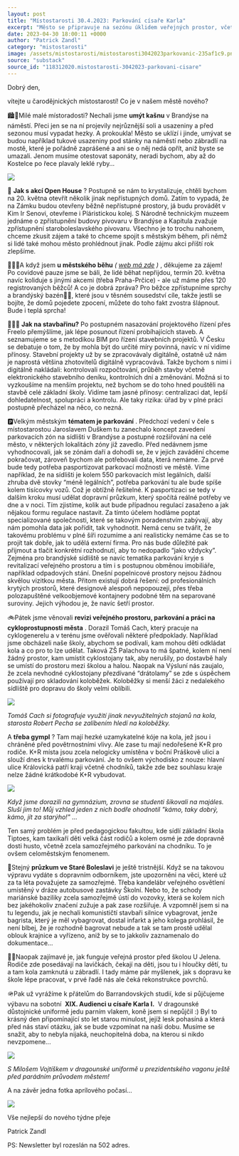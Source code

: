 ```yaml
---
layout: post
title: "Místostarosti 30.4.2023: Parkování císaře Karla"
excerpt: "Město se připravuje na sezónu úklidem veřejných prostor, včetně kašny, zábradlí a tukových usazenin. Dne 20. května proběhne akce Open House s prohlídkami běžně nepřístupných budov a městský běh, pro který budou k dispozici sprchy a bazén. Vedení plánuje zefektivnit stavební projekty pomocí digitální metodiky BIM, ale postupně kvůli rizikům přechodu. Parkování zůstává klíčovým tématem – chystá se pasportizace parkovacích míst a dopravní průzkum, aby se našla řešení pro nedostatek kapacity, zejména na sídlišti."
date: 2023-04-30 18:00:11 +0000
author: "Patrick Zandl"
category: "mistostarosti"
image: /assets/mistostarosti/mistostarosti3042023parkovanic-235af1c9.png
source: "substack"
source_id: "118312020.mistostarosti-3042023-parkovani-cisare"
---
```


Dobrý den,

vítejte u čarodějnických místostarostí! Co je v našem městě nového?

🏙️📝Milé malé místoradosti? Nechali jsme **umýt kašnu** v Brandýse na náměstí. Přeci jen se na ní projevily nejrůznější soli a usazeniny a před sezonou musí vypadat hezky. A prokoukla! Město se uklízí i jinde, umývat se budou například tukové usazeniny pod stánky na náměstí nebo zábradlí na mostě, které je pořádně zaprášené a ani se o něj nedá opřít, aniž byste se umazali. Jenom musíme otestovat saponáty, neradi bychom, aby až do Kostelce po řece plavaly leklé ryby…

![](/assets/mistostarosti/mistostarosti3042023parkovanic-235af1c9.png)

🏢 **Jak s akcí Open House** ? Postupně se nám to krystalizuje, chtěli bychom na 20. května otevřít několik jinak nepřístupných domů. Zatím to vypadá, že na Zámku budou otevřeny běžně nepřístupné prostory, já budu provádět v Kim Ir Senovi, otevřeme i Píáristickou kolej. S Národně technickým muzeem jednáme o zpřístupnění budovy pivovaru v Brandýse a Kapitula zvažuje zpřístupnění staroboleslavského pivovaru. Všechno je to trochu nahonem, chceme zkusit zájem a také to chceme spojit s městským během, při němž si lidé také mohou město prohlédnout jinak. Podle zájmu akci příští rok zlepšíme.

🏃🏻‍♂️A když jsem **u městského běhu** *( [web má zde](https://mestskybeh.brandysko.cz/) )* , děkujeme za zájem! Po covidové pauze jsme se báli, že lidé běhat nepřijdou, termín 20. května navíc koliduje s jinými akcemi (třeba Praha-Prčice) - ale už máme přes 120 registrovaných běžců! A co je dobrá zpráva? Pro běžce zpřístupníme sprchy a brandýský bazén🏊‍♀️, které jsou v těsném sousedství cíle, takže jestli se bojíte, že domů pojedete zpocení, můžete do toho fakt zvostra šlápnout. Bude i teplá sprcha!

👨🏻‍🏭 **Jak na stavbařinu?** Po postupném nasazování projektového řízení přes Freelo přemýšlíme, jak lépe posunout řízení probíhajících staveb. A seznamujeme se s metodikou BIM pro řízení stavebních projektů. V Česku se debatuje o tom, že by mohla být do určité míry povinná, navíc v ní vidíme přínosy. Stavební projekty už by se zpracovávaly digitálně, ostatně už nám je naprostá většina zhotovitelů digitálně vypracovává. Takže bychom s nimi i digitálně nakládali: kontrolovali rozpočtování, průběh stavby včetně elektronického stavebního deníku, kontrolních dní a změnování. Možná si to vyzkoušíme na menším projektu, než bychom se do toho hned pouštěli na stavbě celé základní školy. Vidíme tam jasné přínosy: centralizaci dat, lepší dohledatelnost, spolupráci a kontrolu. Ale taky rizika: úřad by v plné práci postupně přecházel na něco, co nezná.

🅿️Velkým městským **tématem je parkování** . Předchozí vedení v čele s místostarostou Jaroslavem Duškem tu zanechalo koncept zavedení parkovacích zón na sídlišti v Brandýse a postupné rozšiřování na celé město, v některých lokalitách zóny již zavedlo. Před nedávnem jsme vyhodnocovali, jak se zónám daří a dohodli se, že v jejich zavádění chceme pokračovat, zároveň bychom ale potřebovali data, která nemáme. Za prvé bude tedy potřeba pasportizovat parkovací možnosti ve městě. Víme například, že na sídlišti je kolem 550 parkovacích míst legálních, další zhruba dvě stovky “méně legálních”, potřeba parkování tu ale bude spíše kolem tisícovky vozů. Což je obtížně řešitelné. K pasportizaci se tedy v dalším kroku musí udělat dopravní průzkum, který spočítá reálné potřeby ve dne a v noci. Tím zjistíme, kolik aut bude případnou regulací zasaženo a jak nějakou formu regulace nastavit. Za tímto účelem hodláme poptat specializované společnosti, které se takovým poradenstvím zabývají, aby nám pomohla data jak pořídit, tak vyhodnotit. Nemá cenu se tvářit, že takovému problému v plné šíři rozumíme a ani realisticky nemáme čas se to projít tak dobře, jak to udělá externí firma. Pro nás bude důležité pak přijmout a tlačit konkrétní rozhodnutí, aby to nedopadlo “jako vždycky”. Zejména pro brandýské sídliště se navíc tematika parkování kryje s revitalizací veřejného prostoru a tím i s postupnou obměnou imobiliáře, například odpadových stání. Dnešní popelnicové prostory nejsou žádnou skvělou vizitkou města. Přitom existují dobrá řešení: od profesionálních krytých prostorů, které designově alespoň nepopouzejí, přes třeba polozapuštěné velkoobjemové kontajnery podobné těm na separované suroviny. Jejich výhodou je, že navíc šetří prostor.

🚲Pátek jsme věnovali **revizi veřejného prostoru, parkování a práci na cykloprostupnosti města** . Dorazil Tomáš Cach, který pracuje na cyklogenerelu a v terénu jsme ověřovali některé předpoklady. Například jsme obcházeli naše školy, abychom se podívali, kam mohou děti odkládat kola a co pro to lze udělat. Taková ZŠ Palachova to má špatné, kolem ní není žádný prostor, kam umístit cyklostojany tak, aby nerušily, po dostavbě haly se umístí do prostoru mezi školou a halou. Naopak na Výsluní nás zaujalo, že zcela nevhodné cyklostojany přezdívané “drátolamy” se zde s úspěchem používají pro skladování koloběžek. Koloběžky si menší žáci z nedalekého sídliště pro dopravu do školy velmi oblíbili.

![](/assets/mistostarosti/mistostarosti3042023parkovanic-2f792087.png)

*Tomáš Cach si fotografuje využití jinak nevyužitelných stojanů na kola, starosta Robert Pecha se zalíbením hledí na koloběžky.*

A **třeba gympl** ? Tam mají hezké uzamykatelné kóje na kola, jež jsou i chráněné před povětrnostními vlivy. Ale zase tu mají nedořešené K+R pro rodiče. K+R místa jsou zcela nelogicky umístěna v boční Práškově ulici a slouží dnes k trvalému parkování. Je to ovšem východisko z nouze: hlavní ulice Královická patří kraji včetně chodníků, takže zde bez souhlasu kraje nelze žádné krátkodobé K+R vybudovat.

![](/assets/mistostarosti/mistostarosti3042023parkovanic-3a4cfb55.png)

*Když jsme dorazili na gymnázium, zrovna se studenti šikovali na majáles. Sluší jim to! Můj vzhled jeden z nich bodře ohodnotil "kámo, taky dobrý, kámo, jít za starýho!" ...*

Ten samý problém je před pedagogickou fakultou, kde sídlí základní škola Tiptoes, kam taxikaří děti velká část rodičů a kolem osmé je zde dopravně dosti husto, včetně zcela samozřejmého parkování na chodníku. To je ovšem celoměstským fenomenem.

🧐Stejný **průzkum ve Staré Boleslavi** je ještě tristnější. Když se na takovou výpravu vydáte s dopravním odborníkem, jste upozorněni na věci, které už za ta léta považujete za samozřejmé. Třeba kandelábr veřejného osvětlení umístěný v dráze autobusové zastávky Školní. Nebo to, že schody mariánské baziliky zcela samozřejmě ústí do vozovky, která se kolem nich bez jakéhokoliv značení zužuje a pak zase rozšiřuje. A vzpomněl jsem si na tu legendu, jak je nechali komunističtí stavbaři silnice vybagrovat, jenže bagrista, který je měl vybagrovat, dostal infarkt a jeho kolega prohlásil, že není blbej, že je rozhodně bagrovat nebude a tak se tam prostě udělal oblouk krajnice a vyřízeno, aniž by se to jakkoliv zaznamenalo do dokumentace…

👨‍🏫Naopak zajímavé je, jak funguje veřejná prostor před školou U Jelena. Rodiče zde posedávají na lavičkách, čekají na děti, jsou tu i hloučky dětí, tu a tam kola zamknutá u zábradlí. I tady máme pár myšlenek, jak s dopravu ke škole lépe pracovat, v prvé řadě nás ale čeká rekonstrukce povrchů.

🪖Pak už vyrážíme k přátelům do Barrandovských studií, kde si půjčujeme výbavu na sobotní  **XIX. Audienci u císaře Karla I.**  V dragounské důstojnické uniformě jedu parním vlakem, koně jsem si nepůjčil :) Byl to krásný den připomínající sto let starou minulost, jejíž lesk pohasíná a která před nás staví otázku, jak se bude vzpomínat na naši dobu. Musíme se snažit, aby to nebyla nijaká, neuchopitelná doba, na kterou si nikdo nevzpomene...

![](/assets/mistostarosti/mistostarosti3042023parkovanic-023ec595.png)

*S Milošem Vojtíškem v dragounské uniformě u prezidentského vagonu ještě před parádním průvodem městem!*

A na závěr jedna fotka aprílového počasí…

![](/assets/mistostarosti/mistostarosti3042023parkovanic-e7470079.png)

Vše nejlepší do nového týdne přeje

Patrick Zandl

PS: Newsletter byl rozeslán na 502 adres.
